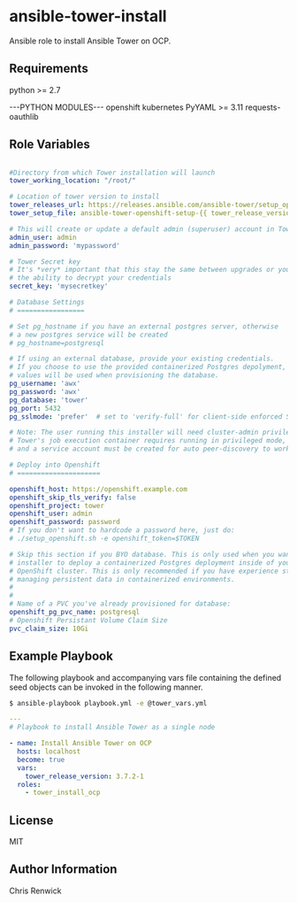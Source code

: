 # ansible-tower-install

Ansible role to install Ansible Tower on OCP.

## Requirements

python >= 2.7

---PYTHON MODULES---
openshift
kubernetes
PyYAML >= 3.11
requests-oauthlib

## Role Variables

```yaml

#Directory from which Tower installation will launch
tower_working_location: "/root/"

# Location of tower version to install
tower_releases_url: https://releases.ansible.com/ansible-tower/setup_openshift/
tower_setup_file: ansible-tower-openshift-setup-{{ tower_release_version }}.tar.gz

# This will create or update a default admin (superuser) account in Tower
admin_user: admin
admin_password: 'mypassword'

# Tower Secret key
# It's *very* important that this stay the same between upgrades or you will lose
# the ability to decrypt your credentials
secret_key: 'mysecretkey'

# Database Settings
# =================

# Set pg_hostname if you have an external postgres server, otherwise
# a new postgres service will be created
# pg_hostname=postgresql

# If using an external database, provide your existing credentials.
# If you choose to use the provided containerized Postgres depolyment, these
# values will be used when provisioning the database.
pg_username: 'awx'
pg_password: 'awx'
pg_database: 'tower'
pg_port: 5432
pg_sslmode: 'prefer'  # set to 'verify-full' for client-side enforced SSL

# Note: The user running this installer will need cluster-admin privileges.
# Tower's job execution container requires running in privileged mode,
# and a service account must be created for auto peer-discovery to work.

# Deploy into Openshift
# =====================

openshift_host: https://openshift.example.com
openshift_skip_tls_verify: false
openshift_project: tower
openshift_user: admin
openshift_password: password
# If you don't want to hardcode a password here, just do:
# ./setup_openshift.sh -e openshift_token=$TOKEN

# Skip this section if you BYO database. This is only used when you want the
# installer to deploy a containerized Postgres deployment inside of your
# OpenShift cluster. This is only recommended if you have experience storing and
# managing persistent data in containerized environments.
#
#
# Name of a PVC you've already provisioned for database:
openshift_pg_pvc_name: postgresql
# Openshift Persistant Volume Claim Size
pvc_claim_size: 10Gi

```

## Example Playbook

The following playbook and accompanying vars file containing the defined seed objects can be invoked in the following manner.

```sh
$ ansible-playbook playbook.yml -e @tower_vars.yml
```

```yaml
---
# Playbook to install Ansible Tower as a single node

- name: Install Ansible Tower on OCP
  hosts: localhost
  become: true
  vars:
    tower_release_version: 3.7.2-1
  roles:
    - tower_install_ocp
```

## License

MIT

## Author Information

Chris Renwick

